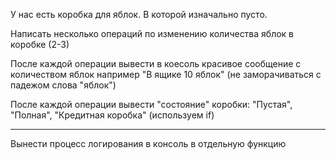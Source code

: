 У нас есть коробка для яблок. В которой изначально пусто.

Написать несколько операций по изменению количества яблок в коробке (2-3)

После каждой операции вывести в коесоль красивое сообщение с количеством яблок
например "В ящике 10 яблок" (не заморачиваться с падежом слова "яблок")

После каждой операции вывести "состояние" коробки: "Пустая", "Полная", "Кредитная коробка"
(используем if)

----

Вынести процесс логирования в консоль в отдельную функцию
